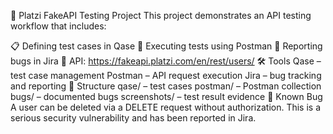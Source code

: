 🧪 Platzi FakeAPI Testing Project
This project demonstrates an API testing workflow that includes:

📋 Defining test cases in Qase
🧪 Executing tests using Postman
🐞 Reporting bugs in Jira
🔗 API: https://fakeapi.platzi.com/en/rest/users/
🛠️ Tools
Qase – test case management
Postman – API request execution
Jira – bug tracking and reporting
📁 Structure
qase/ – test cases
postman/ – Postman collection
bugs/ – documented bugs
screenshots/ – test result evidence
🐞 Known Bug
A user can be deleted via a DELETE request without authorization.
This is a serious security vulnerability and has been reported in Jira.
